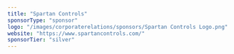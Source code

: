 ```yaml
---
title: "Spartan Controls"
sponsorType: "sponsor"
logo: "/images/corporaterelations/sponsors/Spartan Controls Logo.png"
website: "https://www.spartancontrols.com/"
sponsorTier: "silver"
---
```

